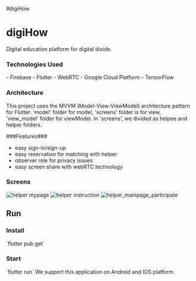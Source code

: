 #digiHow

<h1>digiHow</h1>
Digital education platform for digital divide.

<h3>Technologies Used</h3>
- Firebase
- Flutter
- WebRTC
- Google Cloud Platform
- TensorFlow

<h3>Architecture</h3>
This project uses the MVVM (Model-View-ViewModel) architecture pattern for Flutter.
'model' folder for model, 'screens' folder is for view, 'view_model' folder for viewModel. 
In 'screens', we divided as helpee and helper folders.


###Features###
- easy sign-in/sign-up
- easy reservation for matching with helper
- observer role for privacy issues
- easy screen share with webRTC technology

<h3>Screens</h3>

![helper mypage](https://user-images.githubusercontent.com/91544407/229156097-6dd459cb-f192-41fa-b41e-744e37d8f473.png) ![helper instruction](https://user-images.githubusercontent.com/91544407/229156105-ad730465-d612-4f29-bcf6-2fb47f54fca3.png)
![helper_mainpage_participate](https://user-images.githubusercontent.com/91544407/229156119-37e2d11f-90b0-4ac5-8a14-13d8098037a7.png)

## <h2>Run</h2>

<h3>Install</h3>
`flutter pub get`
<h3>Start</h3>
`flutter run`
We support this application on Android and IOS platform.
